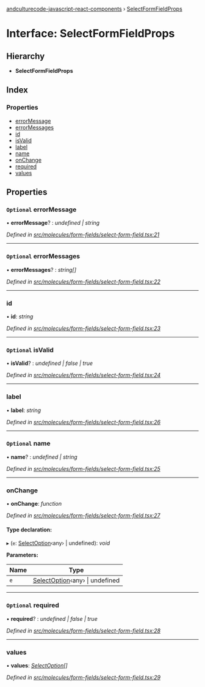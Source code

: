 [andculturecode-javascript-react-components](../README.md) › [SelectFormFieldProps](selectformfieldprops.md)

# Interface: SelectFormFieldProps

## Hierarchy

* **SelectFormFieldProps**

## Index

### Properties

* [errorMessage](selectformfieldprops.md#optional-errormessage)
* [errorMessages](selectformfieldprops.md#optional-errormessages)
* [id](selectformfieldprops.md#id)
* [isValid](selectformfieldprops.md#optional-isvalid)
* [label](selectformfieldprops.md#label)
* [name](selectformfieldprops.md#optional-name)
* [onChange](selectformfieldprops.md#onchange)
* [required](selectformfieldprops.md#optional-required)
* [values](selectformfieldprops.md#values)

## Properties

### `Optional` errorMessage

• **errorMessage**? : *undefined | string*

*Defined in [src/molecules/form-fields/select-form-field.tsx:21](https://github.com/AndcultureCode/AndcultureCode.JavaScript.React.Components/blob/3b573d9/src/molecules/form-fields/select-form-field.tsx#L21)*

___

### `Optional` errorMessages

• **errorMessages**? : *string[]*

*Defined in [src/molecules/form-fields/select-form-field.tsx:22](https://github.com/AndcultureCode/AndcultureCode.JavaScript.React.Components/blob/3b573d9/src/molecules/form-fields/select-form-field.tsx#L22)*

___

###  id

• **id**: *string*

*Defined in [src/molecules/form-fields/select-form-field.tsx:23](https://github.com/AndcultureCode/AndcultureCode.JavaScript.React.Components/blob/3b573d9/src/molecules/form-fields/select-form-field.tsx#L23)*

___

### `Optional` isValid

• **isValid**? : *undefined | false | true*

*Defined in [src/molecules/form-fields/select-form-field.tsx:24](https://github.com/AndcultureCode/AndcultureCode.JavaScript.React.Components/blob/3b573d9/src/molecules/form-fields/select-form-field.tsx#L24)*

___

###  label

• **label**: *string*

*Defined in [src/molecules/form-fields/select-form-field.tsx:26](https://github.com/AndcultureCode/AndcultureCode.JavaScript.React.Components/blob/3b573d9/src/molecules/form-fields/select-form-field.tsx#L26)*

___

### `Optional` name

• **name**? : *undefined | string*

*Defined in [src/molecules/form-fields/select-form-field.tsx:25](https://github.com/AndcultureCode/AndcultureCode.JavaScript.React.Components/blob/3b573d9/src/molecules/form-fields/select-form-field.tsx#L25)*

___

###  onChange

• **onChange**: *function*

*Defined in [src/molecules/form-fields/select-form-field.tsx:27](https://github.com/AndcultureCode/AndcultureCode.JavaScript.React.Components/blob/3b573d9/src/molecules/form-fields/select-form-field.tsx#L27)*

#### Type declaration:

▸ (`e`: [SelectOption](selectoption.md)‹any› | undefined): *void*

**Parameters:**

Name | Type |
------ | ------ |
`e` | [SelectOption](selectoption.md)‹any› &#124; undefined |

___

### `Optional` required

• **required**? : *undefined | false | true*

*Defined in [src/molecules/form-fields/select-form-field.tsx:28](https://github.com/AndcultureCode/AndcultureCode.JavaScript.React.Components/blob/3b573d9/src/molecules/form-fields/select-form-field.tsx#L28)*

___

###  values

• **values**: *[SelectOption](selectoption.md)[]*

*Defined in [src/molecules/form-fields/select-form-field.tsx:29](https://github.com/AndcultureCode/AndcultureCode.JavaScript.React.Components/blob/3b573d9/src/molecules/form-fields/select-form-field.tsx#L29)*
